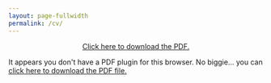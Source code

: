 ```yaml
---
layout: page-fullwidth
permalink: /cv/
---
```

<p align="center">
<a href="/assets/cv/CoutoCV_180107.pdf">Click here to
download the PDF.</a>
</p>

<object data="/assets/cv/CoutoCV_180107.pdf" type="application/pdf" width="100%" height="500px">
    <p>It appears you don't have a PDF plugin for this browser.
    No biggie... you can <a href="/assets/cv/CoutoCV_180107.pdf">click here to
    download the PDF file.</a></p>
</object>

